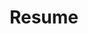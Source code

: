 ---
title: "Resume"
permalink: /resume
redirect_to: /files/resume/Josef-Sustacek-CV-20240708.pdf
---